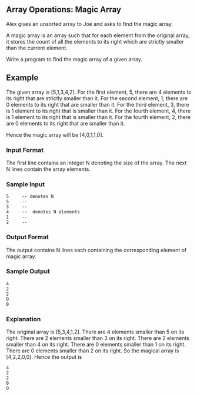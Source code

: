 ## Array Operations: Magic Array

Alex gives an unsorted array to Joe and asks to find the magic array.

A magic array is an array such that for each element from the original array, it stores the count of all the elements to its right which are strictly smaller than the current element.

Write a program to find the magic array of a given array.

## Example 
The given array is [5,1,3,4,2].
For the first element, 5, there are 4 elements to its right that are strictly smaller than it.
For the second element, 1, there are 0 elements to its right that are smaller than it.
For the third element, 3, there is 1 element to its right that is smaller than it.
For the fourth element, 4, there is 1 element to its right that is smaller than it.
For the fourth element, 2, there are 0 elements to its right that are smaller than it.

Hence the magic array will be [4,0,1,1,0].

### Input Format
The first line contains an integer N denoting the size of the array.
The next N lines contain the array elements.

### Sample Input
```
5     -- denotes N
5     --
3     --
4     --  denotes N elements
1     --
2     --
```

### Output Format
The output contains N lines each containing the corresponding element of magic array.
 
### Sample Output
```
4
2
2
0
0
```

### Explanation
The original array is [5,3,4,1,2].
There are 4 elements smaller than 5 on its right.
There are 2 elements smaller than 3 on its right.
There are 2 elements smaller than 4 on its right.
There are 0 elements smaller than 1 on its right.
There are 0 elements smaller than 2 on its right.
So the magical array is [4,2,2,0,0].
Hence the output is
```
4
2
2
0
0
```
